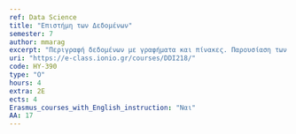 ```yaml
---
ref: Data Science
title: "Επιστήμη των Δεδομένων"
semester: 7
author: mmarag
excerpt: "Περιγραφή δεδομένων με γραφήματα και πίνακες. Παρουσίαση των βασικών στατιστικών μέτρων για τη περιγραφή δεδομένων. Προετοιμασία Δεδομένων. Η σημασία του ελέγχου και «ξεκαθαρίσματος» των δεδομένων (data cleaning). Εισαγωγή στις Βάσεις Δεδομένων. SQL. Εισαγωγή στην επιβλεπόμενη μάθηση: δέντρα απόφασης, λογιστική παλινδρόμηση. Εισαγωγή στην παλινδρόμηση: Πολλαπλή γραμμική παλινδρόμηση. Προβλέψεις. Βελτίωση ενός μοντέλου. Τα προβλήματα της υπερ-παραμετροποίησης (over-parametrization). Έλεγχος απόδοσης του μοντέλου. Μείωση Διαστάσεων (Dimensionality Reduction). Η διαδικασία επιλογής χαρακτηριστικών. Η μέθοδος των Κύριων Συνιστωσών (Principal Component Analysis) με SVD παραγοντοποιήση μητρώων. Μη-επιβλεπόμενη μάθηση, Ανάλυση κατά συστάδες (Clustering). Εφαρμογές και αξιολόγηση k-means. Εφαρμογή μοντέλων Ιεραρχικού Clustering. Ημι-επιβλεπόμενη μάθηση. Εισαγωγή στα μεταδεδομένα και στα Μεγάλα Δεδομένα (Big Data). Υπολογιστικές Μέθοδοι για Ανάλυση Μεγάλων Δεδομένων (Hadoop και MapReduce)."
uri: "https://e-class.ionio.gr/courses/DDI218/"
code: ΗΥ-390
type: "Ο"
hours: 4
extra: 2Ε
ects: 4
Erasmus_courses_with_English_instruction: "Ναι"
AA: 17
---
```

